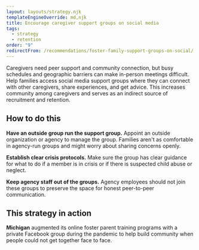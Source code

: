 ```yaml
---
layout: layouts/strategy.njk
templateEngineOverride: md,njk
title: Encourage caregiver support groups on social media
tags:
  - strategy
  - retention
order: "9"
redirectFrom: /recommendations/foster-family-support-groups-on-social/
---
```


Caregivers need peer support and community connection, but busy schedules and geographic barriers can make in-person meetings difficult. Help families access social media support groups where they can connect with other caregivers, share experiences, and get advice. This increases community among caregivers and serves as an indirect source of recruitment and retention.

## How to do this

**Have an outside group run the support group.** Appoint an outside organization or agency to manage the group. Families aren't as comfortable in agency-run groups and might worry about sharing concerns openly.

**Establish clear crisis protocols.** Make sure the group has clear guidance for what to do if a member is in crisis or if there is suspected child abuse or neglect.

**Keep agency staff out of the groups.** Agency employees should not join these groups to preserve the space for honest peer-to-peer communication.

## This strategy in action

**Michigan** augmented its online foster parent training programs with a private Facebook group during the pandemic to help build community when people could not get together face to face.
